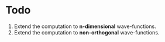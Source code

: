 # Todo

1) Extend the computation to **n-dimensional** wave-functions.
2) Extend the computation to **non-orthogonal** wave-functions.
